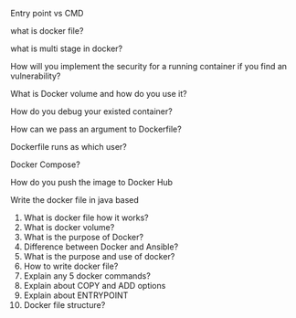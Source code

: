 Entry point vs CMD

what is docker file?

what is multi stage in docker?

How will you implement the security for a running container if you find an vulnerability?

What is Docker volume and how do you use it?

How do you debug your existed container?

How can we pass an argument to Dockerfile?

Dockerfile runs as which user?

Docker Compose?

How do you push the image to Docker Hub

Write the docker file in java based

1. What is docker file how it works?
2. What is docker volume?
3. What is the purpose of Docker?
4. Difference between Docker and Ansible?
5. What is the purpose and use of docker?
6. How to write docker file?
7. Explain any 5 docker commands?
8. Explain about COPY and ADD options
9. Explain about ENTRYPOINT
10. Docker file structure?

